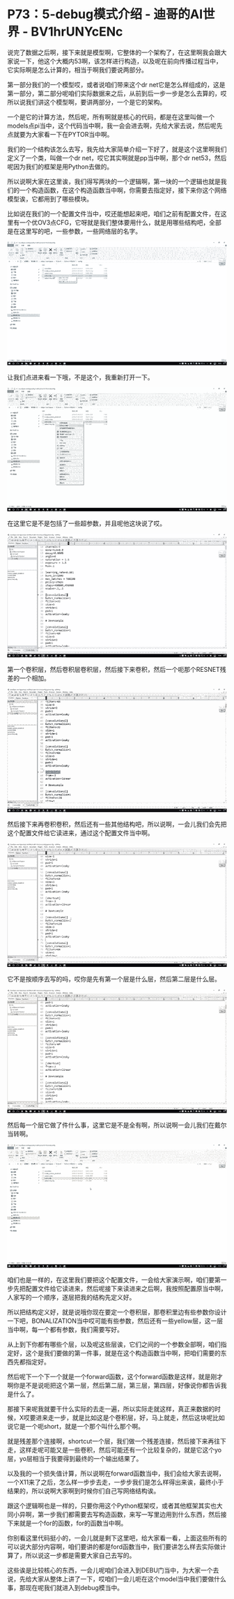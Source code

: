 # P73：5-debug模式介绍 - 迪哥的AI世界 - BV1hrUNYcENc

说完了数据之后啊，接下来就是模型啊，它整体的一个架构了，在这里啊我会跟大家说一下，他这个大概内53啊，该怎样进行构造，以及呢在前向传播过程当中，它实际啊是怎么计算的，相当于啊我们要说两部分。

第一部分我们的一个模型哎，或者说咱们带来这个dr net它是怎么样组成的，这是第一部分，第二部分呢咱们实际数据来之后，从前到后一步一步是怎么去算的，哎所以说我们讲这个模型啊，要讲两部分，一个是它的架构。

一个是它的计算方法，然后呢，所有啊就是核心的代码，都是在这里叫做一个models点pi当中，这个代码当中啊，我一会会进去啊，先给大家去说，然后呢先点就要为大家看一下在PYTOR当中啊。

我们的一个结构该怎么去写，我先给大家简单介绍一下好了，就是这个这里啊我们定义了一个类，叫做一个dr net，哎它其实啊就是pp当中啊，那个dr net53，然后呢因为我们的框架是用Python去做的。

所以说啊大家在这里诶，我们得写两块的一个逻辑啊，第一块的一个逻辑也就是我们的一个构造函数，在这个构造函数当中啊，你需要去指定好，接下来你这个网络模型诶，它都用到了哪些模块。

比如说在我们的一个配置文件当中，哎还能想起来吧，咱们之前有配置文件，在这里有一个优OV3点CFG，它呀就是我们整体要用什么，就是用哪些结构吧，全部是在这里写的吧，一些参数，一些网络层的名字。



![](img/81dfc390d09341e49f913b53cfbdf04e_1.png)

让我们点进来看一下哦，不是这个，我重新打开一下。

![](img/81dfc390d09341e49f913b53cfbdf04e_3.png)

在这里它是不是包括了一些超参数，并且呢他这块说了哎。

![](img/81dfc390d09341e49f913b53cfbdf04e_5.png)

第一个卷积层，然后卷积层卷积层，然后接下来卷积，然后一个呃那个RESNET残差的一个相加。

![](img/81dfc390d09341e49f913b53cfbdf04e_7.png)

然后接下来再卷积卷积，然后还有一些其他结构吧，所以说啊，一会儿我们会先把这个配置文件给它读进来，通过这个配置文件当中啊。



![](img/81dfc390d09341e49f913b53cfbdf04e_9.png)

它不是按顺序去写的吗，哎你是先有第一个层是什么层，然后第二层是什么层。

![](img/81dfc390d09341e49f913b53cfbdf04e_11.png)

然后每一个层它做了件什么事，这里它是不是全有啊，所以说啊一会儿我们在戴尔当转啊。

![](img/81dfc390d09341e49f913b53cfbdf04e_13.png)

咱们也是一样的，在这里我们要把这个配置文件，一会给大家演示啊，咱们要第一步先把配置文件给它读进来，然后呢接下来读进来之后啊，我按照配置原当中啊，人家写的一个顺序，逐层把我的结构先定义好。

所以把结构定义好，就是说哦你现在要定一个卷积层，那卷积里边有些参数你设计一下吧，BONALIZATION当中哎可能有些参数，然后还有一些yellow层，这一层当中啊，每一个都有参数，我们需要写好。

从上到下你都有哪些个层，以及呢这些层诶，它们之间的一个参数全部啊，咱们指定好，这个是我们要做的第一件事，就是在这个构造函数当中啊，把咱们需要的东西先都指定好。

然后呢下一个下一个就是一个forward函数，这个forward函数是这样，就是刚才啊你是不是说呃把这个第一层，然后第二层，第三层，第四层，好像说你都告诉我是什么了。

那接下来呢我就要干什么实际的去走一遍，所以实际走就这样，真正来数据的时候，X哎要进来走一步，就是比如这是个卷积层，好，马上就走，然后这块呢比如说它是一个呃short，就是一个那个叫什么那个啊。

就是残差那个连接啊，shortcut一个层，我们做一个残差连接，然后接下来再往下走，这样走呢可能又是一些卷积，然后可能还有一个比较复杂的，就是它这个yo层，yo层相当于我要得到最终的一个输出结果了。

以及我的一个损失值计算，所以说啊在forward函数当中，我们会给大家去说啊，一个X11来了之后，怎么样一步步去走，一步步我们是怎么样得出来诶，最终小于结果的，所以说啊大家啊到时候你们自己写网络结构诶。

跟这个逻辑啊也是一样的，只要你用这个Python框架哎，或者其他框架其实也大同小异啊，第一步我们都需要去写构造函数，来写一写里边用到什么东西，然后接下来就是一个for的函数，for的函数当中啊。

你别看这里代码挺小的，一会儿就是剩下这里吧，给大家看一看，上面这些所有的可以说大部分内容啊，咱们要讲的都是ford函数当中，我们要讲怎么样去实际做计算了，所以说这一步都是需要大家自己去写的。

这些诶是比较核心的东西，一会儿呢咱们会进入到DEBU门当中，为大家一个去说，先给大家从整体上讲了一下，哎咱们一会儿呃在这个model当中我们要做什么事，那现在呢我们就进入到debug模当中。

